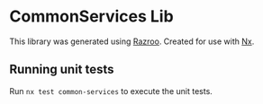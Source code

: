 # CommonServices Lib

This library was generated using [Razroo](https://razroo.com).
Created for use with [Nx](https://nx.dev).

## Running unit tests

Run `nx test common-services` to execute the unit tests.
